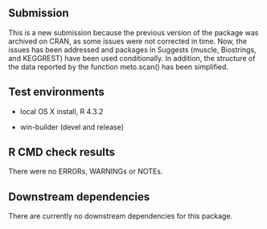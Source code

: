 ## Submission

This is a new submission because the previous version of the package was archived on CRAN, as some issues were not corrected in time. Now, the issues has been addressed and packages in Suggests (muscle, Biostrings, and KEGGREST) have been used conditionally. In addition, the structure of the data reported by the function meto.scan() has been simplified.

## Test environments

* local OS X install, R 4.3.2

* win-builder (devel and release)

## R CMD check results

There were no ERRORs, WARNINGs or NOTEs. 


## Downstream dependencies

There are currently no downstream dependencies for this package.
